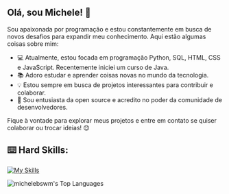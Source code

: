 ## Olá, sou Michele! 👋

Sou apaixonada por programação e estou constantemente em busca de novos desafios para expandir meu conhecimento. Aqui estão algumas coisas sobre mim:

- 💻 Atualmente, estou focada em programação Python, SQL, HTML, CSS e JavaScript. Recentemente iniciei um curso de Java.
- 📚 Adoro estudar e aprender coisas novas no mundo da tecnologia.
- 💡 Estou sempre em busca de projetos interessantes para contribuir e colaborar.
- 🌟 Sou entusiasta da open source e acredito no poder da comunidade de desenvolvedores.

Fique à vontade para explorar meus projetos e entre em contato se quiser colaborar ou trocar ideias! 😊


## :keyboard: Hard Skills:
[![My Skills](https://skillicons.dev/icons?i=python,postgres,html,css,js,java)](https://skillicons.dev)

![michelebswm's Top Languages](https://github-readme-stats.vercel.app/api/top-langs/?username=michelebswm&theme=vue-dark&show_icons=true&hide_border=true&layout=compact)

<!-- ![Jess GitHub stats](https://github-readme-stats.vercel.app/api?username=michelebswm&show_icons=true&theme=radical) -->

